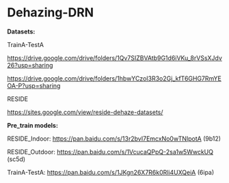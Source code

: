 # Dehazing-DRN

**Datasets:** 

TrainA-TestA

https://drive.google.com/drive/folders/1Qv7SIZBVAtb9G1d6iVKu_8rVSsXJdv26?usp=sharing

https://drive.google.com/drive/folders/1hbwYCzoI3R3o2Gj_kfT6GHG7RmYEOA-P?usp=sharing

RESIDE

https://sites.google.com/view/reside-dehaze-datasets/

**Pre_train models:**

RESIDE_Indoor: https://pan.baidu.com/s/13r2bvI7EmcxNo0wTNIpotA (9b12) 


RESIDE_Outdoor: https://pan.baidu.com/s/1VcucaQPpQ-2sa1w5WwckUQ (sc5d) 

TrainA-TestA: https://pan.baidu.com/s/1JKgn26X7R6k0Rli4UXQeiA (6ipa) 




